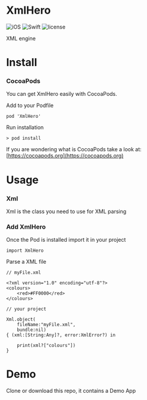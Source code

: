 # XmlHero

![iOS](https://img.shields.io/badge/iOS-9.0%2B-orange.svg)
![Swift](https://img.shields.io/badge/Swift-4-orange.svg)
![license](https://img.shields.io/github/license/mashape/apistatus.svg?style=plastic)

XML engine

# Install
### CocoaPods
You can get XmlHero easily with CocoaPods.

Add to your Podfile
```
pod 'XmlHero'
```
Run installation
```
> pod install
```
If you are wondering what is CocoaPods take a look at: [https://cocoapods.org](https://cocoapods.org)

# Usage
### Xml
Xml is the class you need to use for XML parsing

### Add XmlHero
Once the Pod is installed import it in your project
```
import XmlHero
```

Parse a XML file
```
// myFile.xml

<?xml version="1.0" encoding="utf-8"?>
<colours>
    <red>#FF0000</red>
</colours>
```

```
// your project

Xml.object(
    fileName:"myFile.xml",
    bundle:nil)
{ (xml:[String:Any]?, error:XmlError?) in

    print(xml?["colours"])
}
```

# Demo
Clone or download this repo, it contains a Demo App

